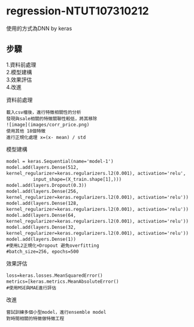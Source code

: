 # regression-NTUT107310212 
使用的方式為DNN by keras

步驟
--
1.資料前處理  
2.模型建構  
3.效果評估  
4.改進

資料前處理

    載入csv檔後，進行特徵相關性的分析  
    發現與sale相關的特徵關聯性較低，將其移除
    ![image](images/corr_price.png)
    使用其他 18個特徵
    進行正規化處理 x=(x- mean) / std  

模型建構

    model = keras.Sequential(name='model-1')
    model.add(layers.Dense(512, kernel_regularizer=keras.regularizers.l2(0.001), activation='relu',
              input_shape=(X_train.shape[1],)))
    model.add(layers.Dropout(0.3))
    model.add(layers.Dense(256, kernel_regularizer=keras.regularizers.l2(0.001), activation='relu'))
    model.add(layers.Dense(128, kernel_regularizer=keras.regularizers.l2(0.001), activation='relu'))
    model.add(layers.Dense(64, kernel_regularizer=keras.regularizers.l2(0.001), activation='relu'))
    model.add(layers.Dense(32, kernel_regularizer=keras.regularizers.l2(0.001), activation='relu'))
    model.add(layers.Dense(1))
    #使用L2正規化+Dropout 避免overfitting
    #batch_size=256, epochs=500
    
效果評估

    loss=keras.losses.MeanSquaredError()
    metrics=[keras.metrics.MeanAbsoluteError()
    #使用MSE與MAE進行評估

改進

    嘗試訓練多個小型model，進行ensemble model
    對時間相關的特徵做特徵工程
